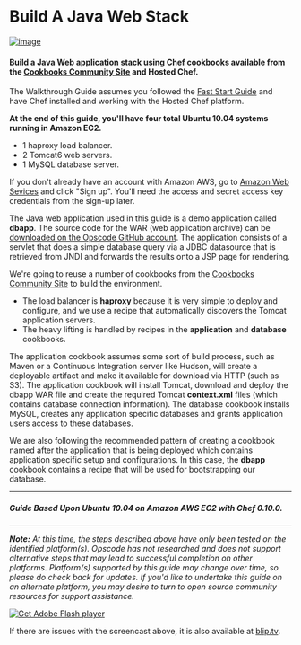 Build A Java Web Stack
======================

  

[![image](../attachments/thumbnails/19071231/19005491)](http://wiki.opscode.com/download../attachments/19071231/150px-java.png)

#### Build a Java Web application stack using Chef cookbooks available from the [Cookbooks Community Site](http://cookbooks.opscode.com) and Hosted Chef.

The Walkthrough Guide assumes you followed the [Fast Start
Guide](Fast%20Start%20Guide.html "Fast Start Guide") and have Chef
installed and working with the Hosted Chef platform.

**At the end of this guide, you'll have four total Ubuntu 10.04 systems
running in Amazon EC2.**

-   1 haproxy load balancer.
-   2 Tomcat6 web servers.
-   1 MySQL database server.

If you don't already have an account with Amazon AWS, go to [Amazon Web
Sevices](http://aws.amazon.com/) and click "Sign up". You'll need the
access and secret access key credentials from the sign-up later.

  
 The Java web application used in this guide is a demo application
called **dbapp**. The source code for the WAR (web application archive)
can be [downloaded on the Opscode GitHub
account](https://github.com/opscode/java-quick-start-war). The
application consists of a servlet that does a simple database query via
a JDBC datasource that is retrieved from JNDI and forwards the results
onto a JSP page for rendering.

We're going to reuse a number of cookbooks from the [Cookbooks Community
Site](http://cookbooks.opscode.com) to build the environment.

-   The load balancer is **haproxy** because it is very simple to deploy
    and configure, and we use a recipe that automatically discovers the
    Tomcat application servers.
-   The heavy lifting is handled by recipes in the **application** and
    **database** cookbooks.

The application cookbook assumes some sort of build process, such as
Maven or a Continuous Integration server like Hudson, will create a
deployable artifact and make it available for download via HTTP (such as
S3). The application cookbook will install Tomcat, download and deploy
the dbapp WAR file and create the required Tomcat **context.xml** files
(which contains database connection information). The database cookbook
installs MySQL, creates any application specific databases and grants
application users access to these databases.

We are also following the recommended pattern of creating a cookbook
named after the application that is being deployed which contains
application specific setup and configurations. In this case, the
**dbapp** cookbook contains a recipe that will be used for bootstrapping
our database.

* * * * *

##### Guide Based Upon Ubuntu 10.04 on Amazon AWS EC2 with Chef 0.10.0.

* * * * *

***Note:** At this time, the steps described above have only been tested
on the identified platform(s). Opscode has not researched and does not
support alternative steps that may lead to successful completion on
other platforms. Platform(s) supported by this guide may change over
time, so please do check back for updates. If you'd like to undertake
this guide on an alternate platform, you may desire to turn to open
source community resources for support assistance.*

  

[![Get Adobe Flash
player](http://www.adobe.com/images/shared/download_buttons/get_flash_player.gif)](http://get.adobe.com/flashplayer/)

If there are issues with the screencast above, it is also available at
[blip.tv](http://blip.tv/opscode/build-a-java-web-application-stack-with-chef-4726613).

  
